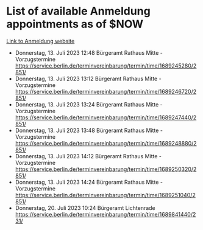 # List of available Anmeldung appointments as of $NOW
[Link to Anmeldung website](https://service.berlin.de/terminvereinbarung/termin/tag.php?termin=1&anliegen[]=120686&dienstleisterlist=122210,122217,327316,122219,327312,122227,327314,122231,327346,122243,327348,122254,122252,329742,122260,329745,122262,329748,122271,327278,122273,327274,122277,327276,330436,122280,327294,122282,327290,122284,327292,122291,327270,122285,327266,122286,327264,122296,327268,150230,329760,122297,327286,122294,327284,122312,329763,122314,329775,122304,327330,122311,327334,122309,327332,317869,122281,327352,122279,329772,122283,122276,327324,122274,327326,122267,329766,122246,327318,122251,327320,122257,327322,122208,327298,122226,327300&herkunft=http%3A%2F%2Fservice.berlin.de%2Fdienstleistung%2F120686%2F)
- Donnerstag, 13. Juli 2023 12:48 Bürgeramt Rathaus Mitte - Vorzugstermine https://service.berlin.de/terminvereinbarung/termin/time/1689245280/2851/
- Donnerstag, 13. Juli 2023 13:12 Bürgeramt Rathaus Mitte - Vorzugstermine https://service.berlin.de/terminvereinbarung/termin/time/1689246720/2851/
- Donnerstag, 13. Juli 2023 13:24 Bürgeramt Rathaus Mitte - Vorzugstermine https://service.berlin.de/terminvereinbarung/termin/time/1689247440/2851/
- Donnerstag, 13. Juli 2023 13:48 Bürgeramt Rathaus Mitte - Vorzugstermine https://service.berlin.de/terminvereinbarung/termin/time/1689248880/2851/
- Donnerstag, 13. Juli 2023 14:12 Bürgeramt Rathaus Mitte - Vorzugstermine https://service.berlin.de/terminvereinbarung/termin/time/1689250320/2851/
- Donnerstag, 13. Juli 2023 14:24 Bürgeramt Rathaus Mitte - Vorzugstermine https://service.berlin.de/terminvereinbarung/termin/time/1689251040/2851/
- Donnerstag, 20. Juli 2023 10:24 Bürgeramt Lichtenrade https://service.berlin.de/terminvereinbarung/termin/time/1689841440/231/
